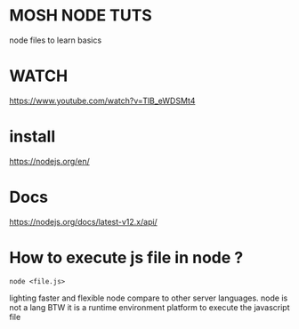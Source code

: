 # MOSH NODE TUTS 
node files to learn basics

# WATCH
https://www.youtube.com/watch?v=TlB_eWDSMt4

# install
https://nodejs.org/en/

# Docs 
https://nodejs.org/docs/latest-v12.x/api/

# How to execute js file in node ?
`node <file.js>`

lighting faster and flexible node compare to other server languages.
node is not a lang BTW it is a runtime environment platform to execute the javascript file
